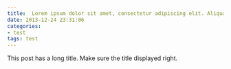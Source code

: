```yaml
---
title:  Lorem ipsum dolor sit amet, consectetur adipiscing elit. Aliquam justo turpis, tincidunt ac convallis id.
date: 2013-12-24 23:31:06
categories:
- test
tags: test
---
```


This post has a long title. Make sure the title displayed right.
